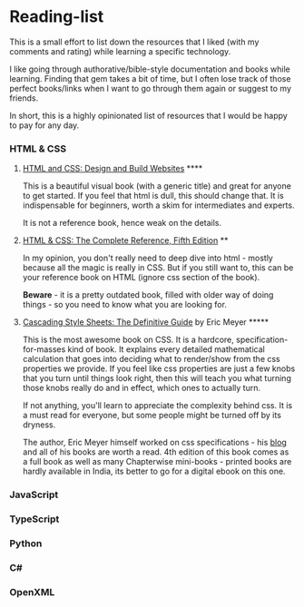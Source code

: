 # Reading-list

This is a small effort to list down the resources that I liked (with my comments and rating) while learning a specific technology. 

I like going through authorative/bible-style documentation and books while learning. Finding that gem takes a bit of time, but I often lose track of those perfect books/links when I want to go through them again or suggest to my friends.

In short, this is a highly opinionated list of resources that I would be happy to pay for any day.

### HTML & CSS

1. [HTML and CSS: Design and Build Websites](https://www.amazon.com/HTML-CSS-Design-Build-Websites/dp/1118008189) ****

    This is a beautiful visual book (with a generic title) and great for anyone to get started. If you feel that html is dull, this should change that. It is indispensable for beginners, worth a skim for intermediates and experts.

    It is not a reference book, hence weak on the details.

2. [HTML & CSS: The Complete Reference, Fifth Edition](https://www.amazon.in/HTML-CSS-Complete-Reference-Fifth/dp/0070701946) **

    In my opinion, you don't really need to deep dive into html - mostly because all the magic is really in CSS. But if you still want to, this can be your reference book on HTML (ignore css section of the book). 

    **Beware** - it is a pretty outdated book, filled with older way of doing things - so you need to know what you are looking for.

3. [Cascading Style Sheets: The Definitive Guide](https://www.amazon.in/gp/aw/d/1449393195/) by Eric Meyer *****

    This is the most awesome book on CSS. It is a hardcore, specification-for-masses kind of book. It explains every detailed mathematical calculation that goes into deciding what to render/show from the css properties we provide. If you feel like css properties are just a few knobs that you turn until things look right, then this will teach you what turning those knobs really do and in effect, which ones to actually turn.

    If not anything, you'll learn to appreciate the complexity behind css. It is a must read for everyone, but some people might be turned off by its dryness.

    The author, Eric Meyer himself worked on css specifications - his [blog](https://meyerweb.com/eric/css/) and all of his books are worth a read. 4th edition of this book comes as a full book as well as many Chapterwise mini-books - printed books are hardly available in India, its better to go for a digital ebook on this one.

### JavaScript

### TypeScript

### Python

### C#

### OpenXML

